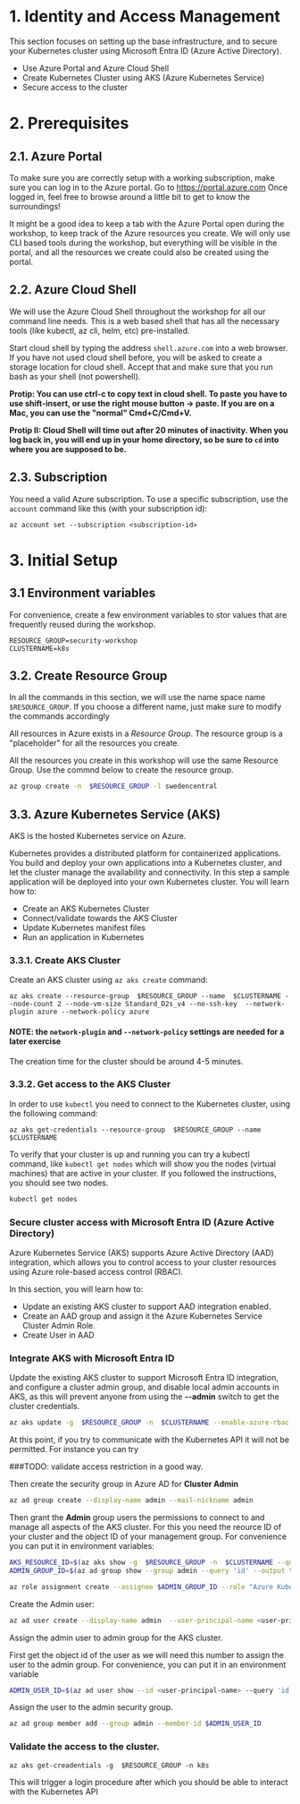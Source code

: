 # 1. Identity and Access Management

This section focuses on setting up the base infrastructure, and to secure your Kubernetes cluster using Microsoft Entra ID (Azure Active Directory).

* Use Azure Portal and Azure Cloud Shell
* Create Kubernetes Cluster using AKS (Azure Kubernetes Service)
* Secure access to the cluster


# 2. Prerequisites

## 2.1. Azure Portal

To make sure you are correctly setup with a working subscription, make sure you can log in to the Azure portal. Go to <https://portal.azure.com> Once logged in, feel free to browse around a little bit to get to know the surroundings!

It might be a good idea to keep a tab with the Azure Portal open during the workshop, to keep track of the Azure resources you create. We will only use CLI based tools during the workshop, but everything will be visible in the portal, and all the resources we create could also be created using the portal.

## 2.2. Azure Cloud Shell

We will use the Azure Cloud Shell throughout the workshop for all our command line needs. This is a web based shell that has all the necessary tools (like kubectl, az cli, helm, etc) pre-installed.

Start cloud shell by typing the address ````shell.azure.com```` into a web browser. If you have not used cloud shell before, you will be asked to create a storage location for cloud shell. Accept that and make sure that you run bash as your shell (not powershell).

**Protip: You can use ctrl-c to copy text in cloud shell. To paste you have to use shift-insert, or use the right mouse button -> paste. If you are on a Mac, you can use the "normal" Cmd+C/Cmd+V.**

**Protip II: Cloud Shell will time out after 20 minutes of inactivity. When you log back in, you will end up in your home directory, so be sure to ````cd```` into where you are supposed to be.**

## 2.3. Subscription
You need a valid Azure subscription. To use a specific subscription, use the ````account```` command like this (with your subscription id):
````
az account set --subscription <subscription-id>
````

# 3. Initial Setup

## 3.1 Environment variables
For convenience, create a few environment variables to stor values that are frequently reused during the workshop.

````
RESOURCE_GROUP=security-workshop
CLUSTERNAME=k8s

````

## 3.2. Create Resource Group

In all the commands in this section, we will use the name space name ```` $RESOURCE_GROUP````. If you choose a different name, just make sure to modify the commands accordingly

All resources in Azure exists in a *Resource Group*. The resource group is a "placeholder" for all the resources you create. 

All the resources you create in this workshop will use the same Resource Group. Use the commnd below to create the resource group.

````bash
az group create -n  $RESOURCE_GROUP -l swedencentral
````


## 3.3. Azure Kubernetes Service (AKS)

AKS is the hosted Kubernetes service on Azure.

Kubernetes provides a distributed platform for containerized applications. You build and deploy your own applications into a Kubernetes cluster, and let the cluster manage the availability and connectivity. In this step a sample application will be deployed into your own Kubernetes cluster. You will learn how to:

* Create an AKS Kubernetes Cluster
* Connect/validate towards the AKS Cluster
* Update Kubernetes manifest files
* Run an application in Kubernetes

### 3.3.1. Create AKS Cluster

Create an AKS cluster using ````az aks create```` command:

```azurecli
az aks create --resource-group  $RESOURCE_GROUP --name  $CLUSTERNAME --node-count 2 --node-vm-size Standard_D2s_v4 --no-ssh-key  --network-plugin azure --network-policy azure
```

#### NOTE: the ````network-plugin```` and ````--network-policy```` settings are needed for a later exercise


The creation time for the cluster should be around 4-5 minutes.

### 3.3.2. Get access to the AKS Cluster

In order to use `kubectl` you need to connect to the Kubernetes cluster, using the following command:

```azurecli
az aks get-credentials --resource-group  $RESOURCE_GROUP --name  $CLUSTERNAME
```

To verify that your cluster is up and running you can try a kubectl command, like ````kubectl get nodes```` which  will show you the nodes (virtual machines) that are active in your cluster. If you followed the instructions, you should see two nodes.

````bash
kubectl get nodes
````


### Secure cluster access with Microsoft Entra ID (Azure Active Directory)

Azure Kubernetes Service (AKS) supports Azure Active Directory (AAD) integration, which allows you to control access to your cluster resources using Azure role-based access control (RBAC). 


In this section, you will learn how to:

- Update an existing AKS cluster to support AAD integration enabled.
- Create an AAD  group and assign it the Azure Kubernetes Service Cluster Admin Role.
- Create User in AAD


### Integrate AKS with Microsoft Entra ID

Update the existing AKS cluster to support Microsoft Entra ID integration, and configure a cluster admin group, and disable local admin accounts in AKS, as this will prevent anyone from using the **--admin** switch to get the cluster credentials.

````bash
az aks update -g  $RESOURCE_GROUP -n  $CLUSTERNAME --enable-azure-rbac --enable-aad --disable-local-accounts
````

At this point, if you try to communicate with the Kubernetes API it will not be permitted. For instance you can try

###TODO: validate access restriction in a good way.


Then create the security group in Azure AD for **Cluster Admin**

````bash
az ad group create --display-name admin --mail-nickname admin
````

Then grant the **Admin** group users the permissions to connect to and manage all aspects of the AKS cluster. For this you need the reource ID of your cluster and the object ID of your management group. For convenience you can put it in environment variables:

````bash
AKS_RESOURCE_ID=$(az aks show -g  $RESOURCE_GROUP -n  $CLUSTERNAME --query 'id' --output tsv)
ADMIN_GROUP_ID=$(az ad group show --group admin --query 'id' --output tsv)
````


````bash
az role assignment create --assignee $ADMIN_GROUP_ID --role "Azure Kubernetes Service RBAC Cluster Admin" --scope $AKS_RESOURCE_ID
 ````



Create the Admin user:

````bash
az ad user create --display-name admin  --user-principal-name <user-principal-name> --password Something_secure123
````

Assign the admin user to admin group for the AKS cluster.

First get the object id of the user as we will need this number to assign the user to the admin group. For convenience, you can put it in an environment variable

````bash
ADMIN_USER_ID=$(az ad user show --id <user-principal-name> --query 'id' --output tsv)
````

Assign the user to the admin security group.

````bash
az ad group member add --group admin --member-id $ADMIN_USER_ID
````

### Validate the access to the cluster.

````
az aks get-creadentials -g  $RESOURCE_GROUP -n k8s
````

This will trigger a login procedure after which you should be able to interact with the Kubernetes API 